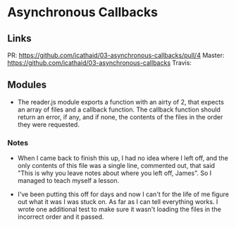 # Asynchronous Callbacks

## Links

PR:  https://github.com/icathaid/03-asynchronous-callbacks/pull/4
Master:  https://github.com/icathaid/03-asynchronous-callbacks
Travis:  

## Modules

- The reader.js module exports a function with an airty of 2, that expects an array of files and a callback function.  The callback function should return an error, if any, and if none, the contents of the files in the order they were requested.

### Notes

- When I came back to finish this up, I had no idea where I left off, and the only contents of this file was a single line, commented out, that said "This is why you leave notes about where you left off, James".  So I managed to teach myself a lesson.

- I've been putting this off for days and now I can't for the life of me figure out what it was I was stuck on.  As far as I can tell everything works.  I wrote one additional test to make sure it wasn't loading the files in the incorrect order and it passed.  

